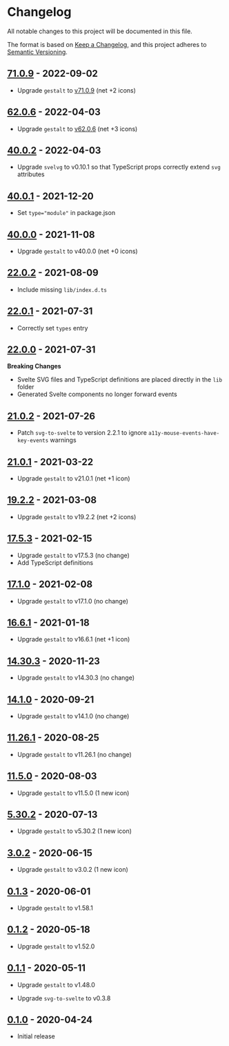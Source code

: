 # Changelog

All notable changes to this project will be documented in this file.

The format is based on [Keep a Changelog](https://keepachangelog.com/en/1.0.0/),
and this project adheres to [Semantic Versioning](https://semver.org/spec/v2.0.0.html).

## [71.0.9](https://github.com/metonym/svelte-gestalt-icons/releases/tag/v71.0.9) - 2022-09-02

- Upgrade `gestalt` to [v71.0.9](https://github.com/pinterest/gestalt/releases/tag/v71.0.9) (net +2 icons)

## [62.0.6](https://github.com/metonym/svelte-gestalt-icons/releases/tag/v62.0.6) - 2022-04-03

- Upgrade `gestalt` to [v62.0.6](https://github.com/pinterest/gestalt/releases/tag/v62.0.6) (net +3 icons)

## [40.0.2](https://github.com/metonym/svelte-gestalt-icons/releases/tag/v40.0.2) - 2022-04-03

- Upgrade `svelvg` to v0.10.1 so that TypeScript props correctly extend `svg` attributes

## [40.0.1](https://github.com/metonym/svelte-gestalt-icons/releases/tag/v40.0.1) - 2021-12-20

- Set `type="module"` in package.json

## [40.0.0](https://github.com/metonym/svelte-gestalt-icons/releases/tag/v40.0.0) - 2021-11-08

- Upgrade `gestalt` to v40.0.0 (net +0 icons)

## [22.0.2](https://github.com/metonym/svelte-gestalt-icons/releases/tag/v22.0.2) - 2021-08-09

- Include missing `lib/index.d.ts`

## [22.0.1](https://github.com/metonym/svelte-gestalt-icons/releases/tag/v22.0.1) - 2021-07-31

- Correctly set `types` entry

## [22.0.0](https://github.com/metonym/svelte-gestalt-icons/releases/tag/v22.0.0) - 2021-07-31

**Breaking Changes**

- Svelte SVG files and TypeScript definitions are placed directly in the `lib` folder
- Generated Svelte components no longer forward events

## [21.0.2](https://github.com/metonym/svelte-gestalt-icons/releases/tag/v21.0.2) - 2021-07-26

- Patch `svg-to-svelte` to version 2.2.1 to ignore `a11y-mouse-events-have-key-events` warnings

## [21.0.1](https://github.com/metonym/svelte-gestalt-icons/releases/tag/v21.0.1) - 2021-03-22

- Upgrade `gestalt` to v21.0.1 (net +1 icon)

## [19.2.2](https://github.com/metonym/svelte-gestalt-icons/releases/tag/v19.2.2) - 2021-03-08

- Upgrade `gestalt` to v19.2.2 (net +2 icons)

## [17.5.3](https://github.com/metonym/svelte-gestalt-icons/releases/tag/v17.5.3) - 2021-02-15

- Upgrade `gestalt` to v17.5.3 (no change)
- Add TypeScript definitions

## [17.1.0](https://github.com/metonym/svelte-gestalt-icons/releases/tag/v17.1.0) - 2021-02-08

- Upgrade `gestalt` to v17.1.0 (no change)

## [16.6.1](https://github.com/metonym/svelte-gestalt-icons/releases/tag/v16.6.1) - 2021-01-18

- Upgrade `gestalt` to v16.6.1 (net +1 icon)

## [14.30.3](https://github.com/metonym/svelte-gestalt-icons/releases/tag/v14.30.3) - 2020-11-23

- Upgrade `gestalt` to v14.30.3 (no change)

## [14.1.0](https://github.com/metonym/svelte-gestalt-icons/releases/tag/v14.1.0) - 2020-09-21

- Upgrade `gestalt` to v14.1.0 (no change)

## [11.26.1](https://github.com/metonym/svelte-gestalt-icons/releases/tag/v11.26.1) - 2020-08-25

- Upgrade `gestalt` to v11.26.1 (no change)

## [11.5.0](https://github.com/metonym/svelte-gestalt-icons/releases/tag/v11.5.0) - 2020-08-03

- Upgrade `gestalt` to v11.5.0 (1 new icon)

## [5.30.2](https://github.com/metonym/svelte-gestalt-icons/releases/tag/v5.30.2) - 2020-07-13

- Upgrade `gestalt` to v5.30.2 (1 new icon)

## [3.0.2](https://github.com/metonym/svelte-gestalt-icons/releases/tag/v3.0.2) - 2020-06-15

- Upgrade `gestalt` to v3.0.2 (1 new icon)

## [0.1.3](https://github.com/metonym/svelte-gestalt-icons/releases/tag/v0.1.3) - 2020-06-01

- Upgrade `gestalt` to v1.58.1

## [0.1.2](https://github.com/metonym/svelte-gestalt-icons/releases/tag/v0.1.2) - 2020-05-18

- Upgrade `gestalt` to v1.52.0

## [0.1.1](https://github.com/metonym/svelte-gestalt-icons/releases/tag/v0.1.1) - 2020-05-11

- Upgrade `gestalt` to v1.48.0

- Upgrade `svg-to-svelte` to v0.3.8

## [0.1.0](https://github.com/metonym/svelte-gestalt-icons/releases/tag/v0.1.0) - 2020-04-24

- Initial release
